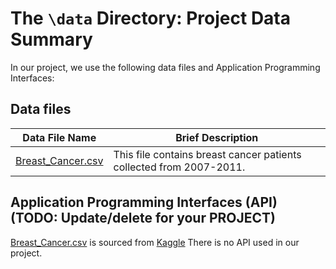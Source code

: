 # The `\data` Directory: Project Data Summary

In our project, we use the following data files and Application Programming Interfaces:

## Data files

| Data File Name                                                                                  | Brief Description                                                   |
|----------------------------------|--------------------------------------|
| [Breast_Cancer.csv](./) | This file contains breast cancer patients collected from 2007-2011. |

## Application Programming Interfaces (API) (TODO: Update/delete for your PROJECT)

[Breast_Cancer.csv](./) is sourced from [Kaggle](<https://www.kaggle.com/datasets/nancyalaswad90/breast-cancer-dataset>) There is no API used in our project.
